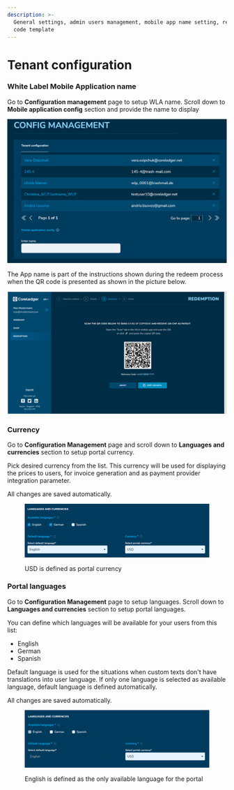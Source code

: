 ```yaml
---
description: >-
  General settings, admin users management, mobile app name setting, reference
  code template
---
```


# Tenant configuration

### White Label Mobile Application name

Go to **Configuration management** page to setup WLA name. Scroll down to **Mobile application config** section and provide the name to display

![](<../../.gitbook/assets/image (1) (1) (1).png>)

The App name is part of the instructions shown during the redeem process when the QR code is presented as shown in the picture below.

![QR code scanning for redemption](<../../.gitbook/assets/image (15).png>)

### Currency

Go to **Configuration Management** page and scroll down to **Languages and currencies** section to setup portal currency.

Pick desired currency from the list. This currency will be used for displaying the prices to users, for invoice generation and as payment provider integration parameter.

All changes are saved automatically.

<figure><img src="../../.gitbook/assets/image (2) (1).png" alt=""><figcaption><p>USD is defined as portal currency</p></figcaption></figure>

### Portal languages

Go to **Configuration Management** page to setup languages. Scroll down to **Languages and currencies** section to setup portal languages.

You can define which languages will be available for your users from this list:&#x20;

* English
* German
* Spanish

Default language is used for the situations when custom texts don't have translations into user language. If only one language is selected as available language, default language is defined automatically.

All changes are saved automatically.

<figure><img src="../../.gitbook/assets/image.png" alt=""><figcaption><p>English is defined as the only available language for the portal</p></figcaption></figure>
